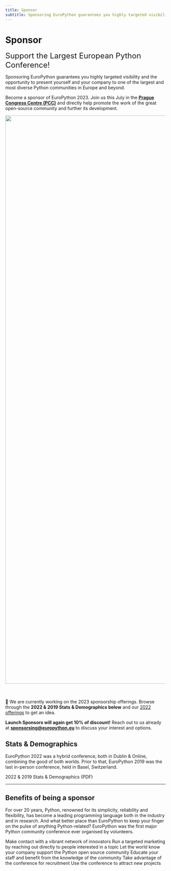 ```yaml
---
title: Sponsor
subtitle: Sponsoring EuroPython guarantees you highly targeted visibility and the opportunity to present yourself and your company to one of the largest and most diverse Python communities in Europe and beyond.
---
```



# Sponsor

<font size="+2.5">Support the Largest European Python Conference!</font>

Sponsoring EuroPython guarantees you highly targeted visibility and the opportunity to present yourself and your company to one of the largest and most diverse Python communities in Europe and beyond.

Become a sponsor of EuroPython 2023. Join us this July in the **[Prague Congress Centre (PCC)](https://www.praguecc.cz/en/homepage)** and directly help promote the work of the great open-source community and further its development.

<img src="/img/hall_rotated.png" width="3279" height="1785" />

<br></br>
💌 We are currently working on the 2023 sponsorship offerings. Browse through the **2022 & 2019 Stats & Demographics below** and our [2022 offerings](https://ep2022.europython.eu/sponsor#sponsor-tiers) to get an idea.


<Note>**Launch Sponsors will again get 10% of discount!**</Note>
<Note> Reach out to us already at **[sponsorsing@europython.eu](mailto:sponsorsing@europython.eu)** to discuss your interest and options.</Note>

<!-- <ButtonWithTitle title="Ready to become a sponsor and join us in Prague?" text="Sign Up Now!" href="" /> -->

## Stats & Demographics

EuroPython 2022 was a hybrid conference, both in Dublin & Online, combining the good of both worlds. Prior to that, EuroPython 2019 was the last in-person conference, held in Basel, Switzerland.

<div style={{textAlign: "center"}}>
<ButtonLink href="https://drive.google.com/file/d/1qmZXvrSogaOKL-AuaXfiPJS_3wz6i0Hg/view?usp=share_link">2022
& 2019 Stats & Demographics (PDF)</ButtonLink>
</div>

---
## Benefits of being a sponsor

For over 20 years, Python, renowned for its simplicity, reliability and
flexibility, has become a leading programming language both in the industry and
in research. And what better place than EuroPython to keep your finger on the
pulse of anything Python-related? EuroPython was the first major Python
community conference ever organised by volunteers.

  <BenefitItem icon="network" title="Socialise">Make contact with a vibrant network of innovators</BenefitItem>
  <BenefitItem icon="target" title="Target">Run a targeted marketing by reaching out directly to people interested in a topic</BenefitItem>
  <BenefitItem icon="award" title="Community Cultivation">Let the world know your company support the Python open source community</BenefitItem>
  <BenefitItem icon="transfer" title="Know-How Transfer">Educate your staff and benefit from the knowledge of the community</BenefitItem>
  <BenefitItem icon="headhunt" title="Head Hunting">Take advantage of the conference for recruitment</BenefitItem>
  <BenefitItem icon="rocket" title="New Business">Use the conference to attract new projects</BenefitItem>


<!-- # Sponsor tiers

At EuroPython 2023, we offer seven main packages, aiming to keep EuroPython accessible to most organisations keen to help the community.

<ButtonLink secondary href="https://drive.google.com/file/d/1C-edc9O4iY_LpN4PZbyvSSf8uLNPzajf/view?usp=sharing">Package
Comparison Table (PDF)</ButtonLink>
<ButtonLink href="https://forms.gle/L2CxUpbr6wmV3Lsv8">Sign up Now!</ButtonLink>

<SponsorTiers />

## Add-ons!

In addition to our main packages, we offer these add-ons as extras or
stand-alone sponsor options. Below are some examples.

Please note: each add-on has limited slots and some are exclusive. Please check the full list in the PDF for details.
  <ul>
    <li>Sponsored talk on a conference day: €3,500  </li>
    <li>Childcare Sponsors: €5,000 </li>
    <li>Financial Aid Sponsors: €5,000 </li>
    <li>PyLadies Lunch Sponsors: €2,000</li>
    <li>Open Space Room Sponsors: €2,000</li>
    <li>And many more!</li>
  </ul>

<ButtonLink secondary href="">Full list of add-ons (PDF)</ButtonLink>
<ButtonLink href="">Sign up Now!</ButtonLink>

## Discounts

### Early Bird

We will offer a 10% discount for early bird sponsors! Sign up by ** ** to take advantage!

### SME

We have special offers for SMEs (small to medium sized companies) active in the
Python community.

If you are a small/startup company involved in Python based projects, and have
less than 250,000 EUR annual revenue you can receive:

- a 50% discount at the Patron level, or

- a 20% discount at the Bronze level, or

- 10% discount at the Silver level.

## Free Table for Open Source Projects
Supporting Open Source is at the core of EuroPython. Once again, we have free
tables for Open Source Software projects during the conference. Reach out to the
[sponsors team](mailto:sponsoring@europython.eu), share your project with us and
book a free table! Please note that places are limited and available on a
first-come-first-serve basis.

--- -->
